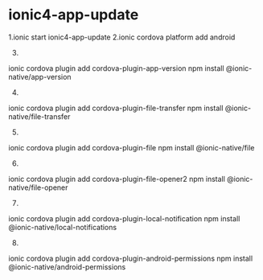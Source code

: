 # ionic4-app-update

1.ionic start ionic4-app-update
2.ionic cordova platform add android

3.
ionic cordova plugin add cordova-plugin-app-version
npm install @ionic-native/app-version

4.
ionic cordova plugin add cordova-plugin-file-transfer
npm install @ionic-native/file-transfer

5.
ionic cordova plugin add cordova-plugin-file
npm install @ionic-native/file

6.
ionic cordova plugin add cordova-plugin-file-opener2
npm install @ionic-native/file-opener

7.
ionic cordova plugin add cordova-plugin-local-notification
npm install @ionic-native/local-notifications

8.
ionic cordova plugin add cordova-plugin-android-permissions
npm install @ionic-native/android-permissions
